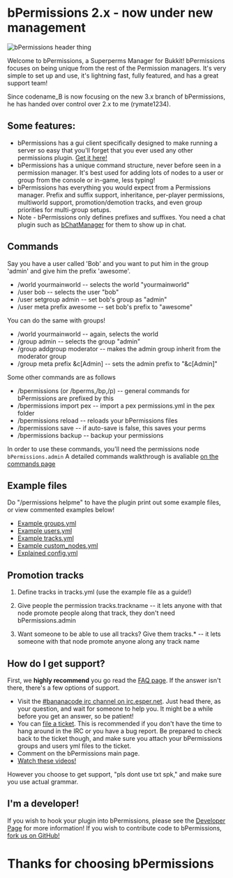 bPermissions 2.x - now under new management
===========================================
![bPermissions header thing](http://dev.bukkit.org/media/images/35/193/simple.png "It looked boring with just text")

Welcome to bPermissions, a Superperms Manager for Bukkit! bPermissions focuses on being unique from the rest of the Permission managers. It's very simple to set up and use, it's lightning fast, fully featured, and has a great support team!

Since codename_B is now focusing on the new 3.x branch of bPermissions, he has handed over control over 2.x to me (rymate1234).

Some features:
--------------
 - bPermissions has a gui client specifically designed to make running a server so easy that you'll forget that you ever used any other permissions plugin. [Get it here! ](http://dev.bukkit.org/server-mods/bpermissionswebgui/)
 - bPermissions has a unique command structure, never before seen in a permission manager. It's best used for adding lots of nodes to a user or group from the console or in-game, less typing!
 - bPermissions has everything you would expect from a Permissions manager. Prefix and suffix support, inheritance, per-player permissions, multiworld support, promotion/demotion tracks, and even group priorities for multi-group setups.
 - Note - bPermissions only defines prefixes and suffixes. You need a chat plugin such as [bChatManager](http://dev.bukkit.org/bukkit-mods/bchatmanager/) for them to show up in chat.

Commands
--------
Say you have a user called 'Bob' and you want to put him in the group 'admin' and give him the prefix 'awesome'. 

 - /world yourmainworld -- selects the world "yourmainworld"
 - /user bob -- selects the user "bob"
 - /user setgroup admin -- set bob's group as "admin"
 - /user meta prefix awesome -- set bob's prefix to "awesome"

You can do the same with groups!

 - /world yourmainworld -- again, selects the world
 - /group admin -- selects the group "admin"
 - /group addgroup moderator -- makes the admin group inherit from the moderator group
 - /group meta prefix &c[Admin] -- sets the admin prefix to "&c[Admin]"

Some other commands are as follows

 - /bpermissions (or /bperms,/bp,/p) -- general commands for bPermissions are prefixed by this
 - /bpermissions import pex -- import a pex permissions.yml in the pex folder
 - /bpermissions reload -- reloads your bPermissions files
 - /bpermissions save -- if auto-save is false, this saves your perms
 - /bpermissions backup -- backup your permissions

In order to use these commands, you'll need the permissions node `bPermissions.admin`
A detailed commands walkthrough is avaliable [on the commands page](http://dev.bukkit.org/bukkit-mods/bpermissions/pages/bpermissions-command-list/)

Example files
-------------
Do "/permissions helpme" to have the plugin print out some example files, or view commented examples below!

 - [Example groups.yml](http://dev.bukkit.org/paste/4596)
 - [Example users.yml](http://dev.bukkit.org/paste/4544/)
 - [Example tracks.yml](http://dev.bukkit.org/paste/4546/)
 - [Example custom_nodes.yml](http://pastie.org/4145721)
 - [Explained config.yml](http://dev.bukkit.org/server-mods/bpermissions/pages/config-yml-explained/)

Promotion tracks
-----------------
1. Define tracks in tracks.yml (use the example file as a guide!)

2. Give people the permission tracks.trackname -- it lets anyone with that node promote people along that track, they don't need bPermissions.admin

3. Want someone to be able to use all tracks? Give them tracks.* --  it lets someone with that node promote anyone along any track name

How do I get support?
---------------------
First, we __highly recommend__ you go read the [FAQ page](http://dev.bukkit.org/server-mods/bpermissions/pages/bpermissions-faq/). If the answer isn't there, there's a few options of support.

 - Visit the [#bananacode irc channel on irc.esper.net](http://webchat.esper.net/?nick=&channels=bananacode). Just head there, as your question, and wait for someone to help you. It might be a while before you get an answer, so be patient!
 - You can [file a ticket](http://dev.bukkit.org/bukkit-mods/bpermissions/tickets/). This is recommended if you don't have the time to hang around in the IRC or you have a bug report. Be prepared to check back to the ticket though, and make sure you attach your bPermissions groups and users yml files to the ticket.
 - Comment on the bPermissions main page.
 - [Watch these videos!](http://www.youtube.com/playlist?list=PL1cGe8gZ2i4cFARgSlOibJrriUj0JWcqm)

However you choose to get support, "pls dont use txt spk," and make sure you use actual grammar.

I'm a developer!
----------------------------
If you wish to hook your plugin into bPermissions, please see the [Developer Page](http://dev.bukkit.org/server-mods/bpermissions/pages/bpermissions-api/) for more information!
If you wish to contribute code to bPermissions, [fork us on GitHub!](https://github.com/rymate1234/bPermissions/)

Thanks for choosing bPermissions
================================
